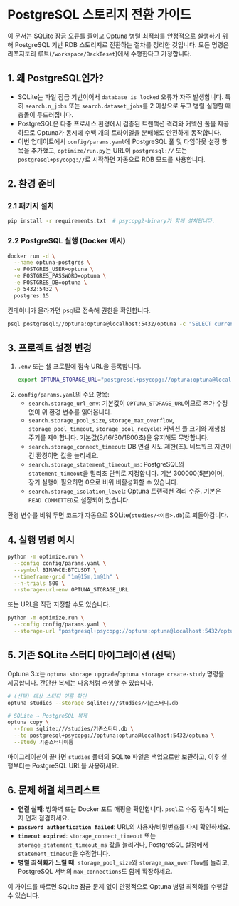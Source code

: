# PostgreSQL 스토리지 전환 가이드

이 문서는 SQLite 잠금 오류를 줄이고 Optuna 병렬 최적화를 안정적으로 실행하기 위해 PostgreSQL 기반 RDB 스토리지로 전환하는 절차를 정리한 것입니다. 모든 명령은 리포지토리 루트(`/workspace/BackTeset`)에서 수행한다고 가정합니다.

## 1. 왜 PostgreSQL인가?

- SQLite는 파일 잠금 기반이어서 `database is locked` 오류가 자주 발생합니다. 특히 `search.n_jobs` 또는 `search.dataset_jobs`를 2 이상으로 두고 병렬 실행할 때 충돌이 두드러집니다.
- PostgreSQL은 다중 프로세스 환경에서 검증된 트랜잭션 격리와 커넥션 풀을 제공하므로 Optuna가 동시에 수백 개의 트라이얼을 분배해도 안전하게 동작합니다.
- 이번 업데이트에서 `config/params.yaml`에 PostgreSQL 풀 및 타임아웃 설정 항목을 추가했고, `optimize/run.py`는 URL이 `postgresql://` 또는 `postgresql+psycopg://`로 시작하면 자동으로 RDB 모드를 사용합니다.

## 2. 환경 준비

### 2.1 패키지 설치

```bash
pip install -r requirements.txt  # psycopg2-binary가 함께 설치됩니다.
```

### 2.2 PostgreSQL 실행 (Docker 예시)

```bash
docker run -d \
  --name optuna-postgres \
  -e POSTGRES_USER=optuna \
  -e POSTGRES_PASSWORD=optuna \
  -e POSTGRES_DB=optuna \
  -p 5432:5432 \
  postgres:15
```

컨테이너가 올라가면 psql로 접속해 권한을 확인합니다.

```bash
psql postgresql://optuna:optuna@localhost:5432/optuna -c "SELECT current_database(), current_user;"
```

## 3. 프로젝트 설정 변경

1. `.env` 또는 쉘 프로필에 접속 URL을 등록합니다.
   ```bash
   export OPTUNA_STORAGE_URL="postgresql+psycopg://optuna:optuna@localhost:5432/optuna"
   ```
2. `config/params.yaml`의 주요 항목:
   - `search.storage_url_env`: 기본값이 `OPTUNA_STORAGE_URL`이므로 추가 수정 없이 위 환경 변수를 읽어옵니다.
   - `search.storage_pool_size`, `storage_max_overflow`, `storage_pool_timeout`, `storage_pool_recycle`: 커넥션 풀 크기와 재생성 주기를 제어합니다. 기본값(8/16/30/1800초)을 유지해도 무방합니다.
   - `search.storage_connect_timeout`: DB 연결 시도 제한(초). 네트워크 지연이 긴 환경이면 값을 늘리세요.
   - `search.storage_statement_timeout_ms`: PostgreSQL의 `statement_timeout`을 밀리초 단위로 지정합니다. 기본 300000(5분)이며, 장기 실행이 필요하면 0으로 비워 비활성화할 수 있습니다.
   - `search.storage_isolation_level`: Optuna 트랜잭션 격리 수준. 기본은 `READ COMMITTED`로 설정되어 있습니다.

환경 변수를 비워 두면 코드가 자동으로 SQLite(`studies/<이름>.db`)로 되돌아갑니다.

## 4. 실행 명령 예시

```bash
python -m optimize.run \
  --config config/params.yaml \
  --symbol BINANCE:BTCUSDT \
  --timeframe-grid "1m@15m,1m@1h" \
  --n-trials 500 \
  --storage-url-env OPTUNA_STORAGE_URL
```

또는 URL을 직접 지정할 수도 있습니다.

```bash
python -m optimize.run \
  --config config/params.yaml \
  --storage-url "postgresql+psycopg://optuna:optuna@localhost:5432/optuna"
```

## 5. 기존 SQLite 스터디 마이그레이션 (선택)

Optuna 3.x는 `optuna storage upgrade`/`optuna storage create-study` 명령을 제공합니다. 간단한 복제는 다음처럼 수행할 수 있습니다.

```bash
# (선택) 대상 스터디 이름 확인
optuna studies --storage sqlite:///studies/기존스터디.db

# SQLite → PostgreSQL 복제
optuna copy \
  --from sqlite:///studies/기존스터디.db \
  --to postgresql+psycopg://optuna:optuna@localhost:5432/optuna \
  --study 기존스터디이름
```

마이그레이션이 끝나면 `studies` 폴더의 SQLite 파일은 백업으로만 보관하고, 이후 실행부터는 PostgreSQL URL을 사용하세요.

## 6. 문제 해결 체크리스트

- **연결 실패**: 방화벽 또는 Docker 포트 매핑을 확인합니다. `psql`로 수동 접속이 되는지 먼저 점검하세요.
- **`password authentication failed`**: URL의 사용자/비밀번호를 다시 확인하세요.
- **`timeout expired`**: `storage_connect_timeout` 또는 `storage_statement_timeout_ms` 값을 늘리거나, PostgreSQL 설정에서 `statement_timeout`을 수정합니다.
- **병렬 최적화가 느릴 때**: `storage_pool_size`와 `storage_max_overflow`를 늘리고, PostgreSQL 서버의 `max_connections`도 함께 확장하세요.

이 가이드를 따르면 SQLite 잠금 문제 없이 안정적으로 Optuna 병렬 최적화를 수행할 수 있습니다.
